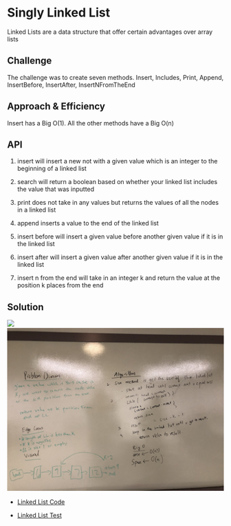# Singly Linked List
Linked Lists are a data structure that offer certain advantages over array lists

## Challenge
The challenge was to create seven methods. Insert, Includes, Print, Append, InsertBefore, InsertAfter, InsertNFromTheEnd

## Approach & Efficiency
Insert has a Big O(1). All the other methods have a Big O(n)

## API
1. insert will insert a new not with a given value which is an integer to the beginning of a linked list

2. search will return a boolean based on whether your linked list includes the value that was inputted

3. print does not take in any values but returns the values of all the nodes in a linked list

4. append inserts a value to the end of the linked list

5. insert before will insert a given value before another given value if it is in the linked list

6. insert after will insert a given value after another given value if it is in the linked list

7. insert n from the end will take in an integer k and return the value at the position k places from the end


## Solution
![](../img/LinkedList.jpeg)
![](../img/InsertAtNFromEnd.jpeg)

- [Linked List Code](../../src/main/java/Java/LinkedList/LinkedList.java)

- [Linked List Test](../../src/test/java/Java/LinkedList/LinkedListTest.java)